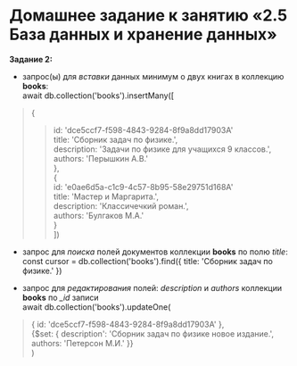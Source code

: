 # Домашнее задание к занятию «2.5 База данных и хранение данных»

**Задание 2:** 
* запрос(ы) для *вставки* данных минимум о двух книгах в коллекцию **books**:\
await db.collection('books').insertMany([
>  {
>>    id: 'dce5ccf7-f598-4843-9284-8f9a8dd17903А'\
>>    title: 'Сборник задач по физике.',\
>>    description: 'Задачи по физике для учащихся 9 классов.',\
>>    authors: 'Перышкин А.В.'\
>  },\
>  {\
>>    id: 'e0ae6d5a-c1c9-4c57-8b95-58e29751d168А'\
>>    title: 'Мастер и Маргарита.',\
>>    description: 'Классичечкий роман.',\
>>    authors: 'Булгаков М.А.'\
>  }\
])

* запрос для *поиска* полей документов коллекции **books** по полю *title*:\
const cursor = db.collection('books').find({ title: 'Сборник задач по физике.' })

* запрос для *редактирования* полей: *description* и *authors* коллекции **books** по *_id* записи\
await db.collection('books').updateOne(
>  { id: 'dce5ccf7-f598-4843-9284-8f9a8dd17903А' },\
>  {$set: { description': 'Сборник задач по физике новое издание.', authors: 'Петерсон М.И.' }}\
)
